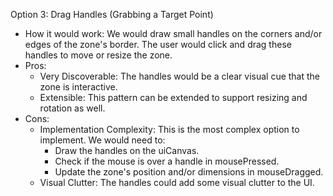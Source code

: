   Option 3: Drag Handles (Grabbing a Target Point)

   * How it would work: We would draw small handles on the corners and/or edges of the zone's border. The user would click and
     drag these handles to move or resize the zone.
   * Pros:
       * Very Discoverable: The handles would be a clear visual cue that the zone is interactive.
       * Extensible: This pattern can be extended to support resizing and rotation as well.
   * Cons:
       * Implementation Complexity: This is the most complex option to implement. We would need to:
           * Draw the handles on the uiCanvas.
           * Check if the mouse is over a handle in mousePressed.
           * Update the zone's position and/or dimensions in mouseDragged.
       * Visual Clutter: The handles could add some visual clutter to the UI.
